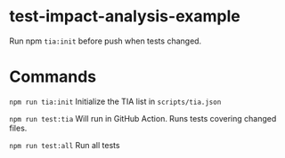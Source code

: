 # test-impact-analysis-example
Run npm <code>tia:init</code> before push when tests changed.
# Commands
<code>npm run tia:init</code> Initialize the TIA list in <code>scripts/tia.json</code>

<code>npm run test:tia</code> Will run in GitHub Action. Runs tests covering changed files.

<code>npm run test:all</code> Run all tests
